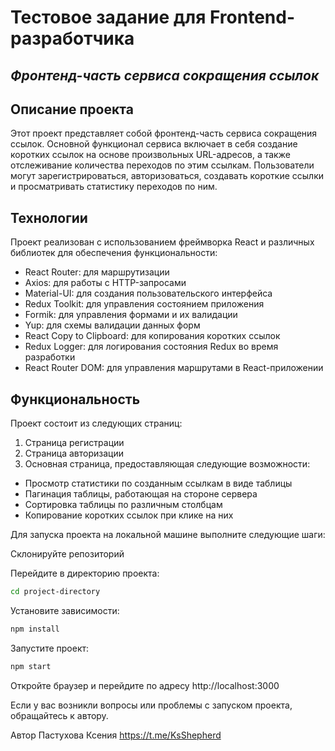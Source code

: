 # Тестовое задание для Frontend-разработчика
## _Фронтенд-часть сервиса сокращения ссылок_


## Описание проекта
Этот проект представляет собой фронтенд-часть сервиса сокращения ссылок. Основной функционал сервиса включает в себя создание коротких ссылок на основе произвольных URL-адресов, а также отслеживание количества переходов по этим ссылкам. Пользователи могут зарегистрироваться, авторизоваться, создавать короткие ссылки и просматривать статистику переходов по ним.
## Технологии
Проект реализован с использованием фреймворка React и различных библиотек для обеспечения функциональности:
-  React Router: для маршрутизации
- Axios: для работы с HTTP-запросами
- Material-UI: для создания пользовательского интерфейса
-  Redux Toolkit: для управления состоянием приложения
- Formik: для управления формами и их валидации
- Yup: для схемы валидации данных форм
- React Copy to Clipboard: для копирования коротких ссылок
- Redux Logger: для логирования состояния Redux во время разработки
- React Router DOM: для управления маршрутами в React-приложении

## Функциональность
Проект состоит из следующих страниц:

1. Страница регистрации
2. Страница авторизации
3. Основная страница, предоставляющая следующие возможности:
- Просмотр статистики по созданным ссылкам в виде таблицы
- Пагинация таблицы, работающая на стороне сервера
- Сортировка таблицы по различным столбцам
- Копирование коротких ссылок при клике на них

Для запуска проекта на локальной машине выполните следующие шаги:

Склонируйте репозиторий

Перейдите в директорию проекта:
```sh
cd project-directory
```

Установите зависимости:
```sh
npm install
```

Запустите проект:
```sh
npm start
```

Откройте браузер и перейдите по адресу http://localhost:3000



Если у вас возникли вопросы или проблемы с запуском проекта, обращайтесь к автору.

Автор
Пастухова Ксения
 https://t.me/KsShepherd